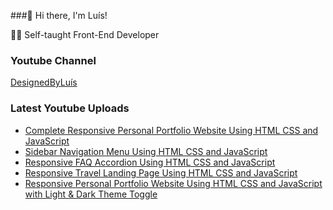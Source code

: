 ###👋 Hi there, I'm Luís!

🧑‍💻 Self-taught Front-End Developer

### Youtube Channel

[DesignedByLuís](https://www.youtube.com/channel/@designedbyluis)

### Latest Youtube Uploads

<!-- YOUTUBE:START -->
- [Complete Responsive Personal Portfolio Website Using HTML CSS and JavaScript](https://www.youtube.com/watch?v=ci15yXJ8fCE)
- [Sidebar Navigation Menu Using HTML CSS and JavaScript](https://www.youtube.com/watch?v=w_I99YYm8Ck)
- [Responsive FAQ Accordion Using HTML  CSS and JavaScript](https://www.youtube.com/watch?v=edM7VwXWWcQ)
- [Responsive Travel Landing Page Using HTML CSS and JavaScript](https://www.youtube.com/watch?v=X90zS8LBqcE)
- [Responsive Personal Portfolio Website Using HTML CSS and JavaScript with Light &amp; Dark Theme Toggle](https://www.youtube.com/watch?v=PWvasbJEuQI)
<!-- YOUTUBE:END -->

<!--
**luissitoe/luissitoe** is a ✨ _special_ ✨ repository because its `README.md` (this file) appears on your GitHub profile.

Here are some ideas to get you started:

- 🔭 I’m currently working on ...
- 🌱 I’m currently learning ...
- 👯 I’m looking to collaborate on ...
- 🤔 I’m looking for help with ...
- 💬 Ask me about ...
- 📫 How to reach me: ...
- 😄 Pronouns: ...
- ⚡ Fun fact: ...
-->
